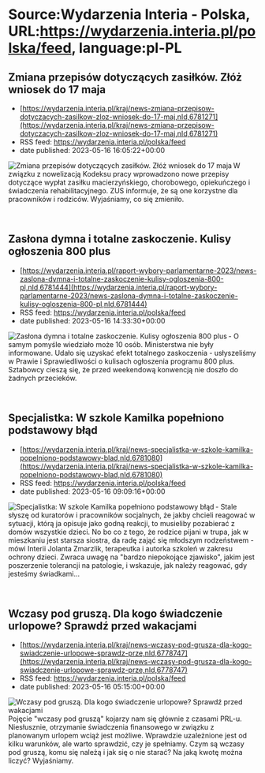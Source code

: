 # Source:Wydarzenia Interia - Polska, URL:https://wydarzenia.interia.pl/polska/feed, language:pl-PL

## Zmiana przepisów dotyczących zasiłków. Złóż wniosek do 17 maja
 - [https://wydarzenia.interia.pl/kraj/news-zmiana-przepisow-dotyczacych-zasilkow-zloz-wniosek-do-17-maj,nId,6781271](https://wydarzenia.interia.pl/kraj/news-zmiana-przepisow-dotyczacych-zasilkow-zloz-wniosek-do-17-maj,nId,6781271)
 - RSS feed: https://wydarzenia.interia.pl/polska/feed
 - date published: 2023-05-16 16:05:22+00:00

<p><a href="https://wydarzenia.interia.pl/kraj/news-zmiana-przepisow-dotyczacych-zasilkow-zloz-wniosek-do-17-maj,nId,6781271"><img align="left" alt="Zmiana przepisów dotyczących zasiłków. Złóż wniosek do 17 maja" src="https://i.iplsc.com/zmiana-przepisow-dotyczacych-zasilkow-zloz-wniosek-do-17-maj/000H5QNQSLL8AS7K-C321.jpg" /></a>W związku z nowelizacją Kodeksu pracy wprowadzono nowe przepisy dotyczące wypłat zasiłku macierzyńskiego, chorobowego, opiekuńczego i świadczenia rehabilitacyjnego. ZUS informuje, że są one korzystne dla pracowników i rodziców. Wyjaśniamy, co się zmieniło.</p><br clear="all" />

## Zasłona dymna i totalne zaskoczenie. Kulisy ogłoszenia 800 plus
 - [https://wydarzenia.interia.pl/raport-wybory-parlamentarne-2023/news-zaslona-dymna-i-totalne-zaskoczenie-kulisy-ogloszenia-800-pl,nId,6781444](https://wydarzenia.interia.pl/raport-wybory-parlamentarne-2023/news-zaslona-dymna-i-totalne-zaskoczenie-kulisy-ogloszenia-800-pl,nId,6781444)
 - RSS feed: https://wydarzenia.interia.pl/polska/feed
 - date published: 2023-05-16 14:33:30+00:00

<p><a href="https://wydarzenia.interia.pl/raport-wybory-parlamentarne-2023/news-zaslona-dymna-i-totalne-zaskoczenie-kulisy-ogloszenia-800-pl,nId,6781444"><img align="left" alt="Zasłona dymna i totalne zaskoczenie. Kulisy ogłoszenia 800 plus" src="https://i.iplsc.com/zaslona-dymna-i-totalne-zaskoczenie-kulisy-ogloszenia-800-pl/000H5S6GVHUUP0XM-C321.jpg" /></a>- O samym pomyśle wiedziało może 10 osób. Ministerstwa nie były informowane. Udało się uzyskać efekt totalnego zaskoczenia - usłyszeliśmy w Prawie i Sprawiedliwości o kulisach ogłoszenia programu 800 plus. Sztabowcy cieszą się, że przed weekendową konwencją nie doszło do żadnych przecieków.</p><br clear="all" />

## Specjalistka: W szkole Kamilka popełniono podstawowy błąd
 - [https://wydarzenia.interia.pl/kraj/news-specjalistka-w-szkole-kamilka-popelniono-podstawowy-blad,nId,6781080](https://wydarzenia.interia.pl/kraj/news-specjalistka-w-szkole-kamilka-popelniono-podstawowy-blad,nId,6781080)
 - RSS feed: https://wydarzenia.interia.pl/polska/feed
 - date published: 2023-05-16 09:09:16+00:00

<p><a href="https://wydarzenia.interia.pl/kraj/news-specjalistka-w-szkole-kamilka-popelniono-podstawowy-blad,nId,6781080"><img align="left" alt="Specjalistka: W szkole Kamilka popełniono podstawowy błąd" src="https://i.iplsc.com/specjalistka-w-szkole-kamilka-popelniono-podstawowy-blad/000H5PTYMJUQ3A4Q-C321.jpg" /></a>- Stale słyszę od kuratorów i pracowników socjalnych, że jakby chcieli reagować w sytuacji, którą ja opisuje jako godną reakcji, to musieliby pozabierać z domów wszystkie dzieci. No bo co z tego, że rodzice pijani w trupa, jak w mieszkaniu jest starsza siostra, da radę zająć się młodszym rodzeństwem - mówi Interii Jolanta Zmarzlik, terapeutka i autorka szkoleń w zakresu ochrony dzieci. Zwraca uwagę na &quot;bardzo niepokojące zjawisko&quot;, jakim jest poszerzenie tolerancji na patologie, i wskazuje, jak należy reagować, gdy jesteśmy świadkami...</p><br clear="all" />

## Wczasy pod gruszą. Dla kogo świadczenie urlopowe? Sprawdź przed wakacjami
 - [https://wydarzenia.interia.pl/kraj/news-wczasy-pod-grusza-dla-kogo-swiadczenie-urlopowe-sprawdz-prze,nId,6778747](https://wydarzenia.interia.pl/kraj/news-wczasy-pod-grusza-dla-kogo-swiadczenie-urlopowe-sprawdz-prze,nId,6778747)
 - RSS feed: https://wydarzenia.interia.pl/polska/feed
 - date published: 2023-05-16 05:15:00+00:00

<p><a href="https://wydarzenia.interia.pl/kraj/news-wczasy-pod-grusza-dla-kogo-swiadczenie-urlopowe-sprawdz-prze,nId,6778747"><img align="left" alt="Wczasy pod gruszą. Dla kogo świadczenie urlopowe? Sprawdź przed wakacjami" src="https://i.iplsc.com/wczasy-pod-grusza-dla-kogo-swiadczenie-urlopowe-sprawdz-prze/000H5M2DK4TUQ9Y6-C321.jpg" /></a>Pojęcie &quot;wczasy pod gruszą&quot; kojarzy nam się głównie z czasami PRL-u. Niesłusznie, otrzymanie świadczenia finansowego w związku z planowanym urlopem wciąż jest możliwe. Wprawdzie uzależnione jest od kilku warunków, ale warto sprawdzić, czy je spełniamy. Czym są wczasy pod gruszą, komu się należą i jak się o nie starać? Na jaką kwotę można liczyć? Wyjaśniamy.</p><br clear="all" />


